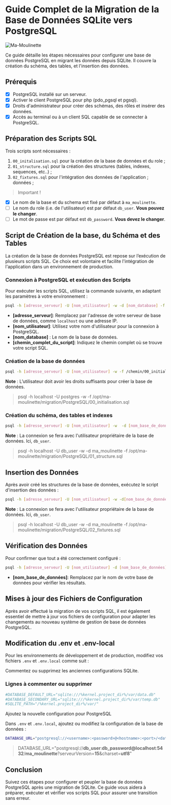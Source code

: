 # Guide Complet de la Migration de la Base de Données SQLite vers PostgreSQL

![Ma-Moulinette](/assets/images/home/home-000.jpg)

Ce guide détaille les étapes nécessaires pour configurer une base de données PostgreSQL en migrant les données depuis SQLite. Il couvre la création du schéma, des tables, et l'insertion des données.

## Prérequis

- [x] PostgreSQL installé sur un serveur.
- [x] Activer le client PostgreSQL pour php (pdo_pgsql et pgsql).
- [x] Droits d'administrateur pour créer des schémas, des rôles et insérer des données.
- [x] Accès au terminal ou à un client SQL capable de se connecter à PostgreSQL.

## Préparation des Scripts SQL

Trois scripts sont nécessaires :

1. `00_initalisation.sql` pour la création de la base de données et du role ;
2. `01_structure.sql` pour la création des structures (tables, indexes, sequences, etc..) ;
3. `02_fixtures.sql` pour l'intégration des données de l'application ;
données ;

> Important !

- [x] Le nom de la base et du schema est fixé par défaut à `ma_moulinette`.
- [ ] Le nom du role (i.e. de l'utilisateur) est par défaut `db_user`. **Vous pouvez le changer**.
- [ ] Le mot de passe est par défaut est `db_password`. **Vous devez le changer**.

## Script de Création de la base, du Schéma et des Tables

La création de la base de données PostgreSQL est repose sur l’exécution de plusieurs scripts SQL. Ce choix est volontaire et facilite l'intégration de l'application dans un environnement de production.

### Connexion à PostgreSQL et exécution des Scripts

Pour exécuter les scripts SQL, utilisez la commande suivante, en adaptant les paramètres à votre environnement :

```bash
psql -h [adresse_serveur] -U [nom_utilisateur] -w -d [nom_database] -f [chemin_complet_du_script]
```

- **[adresse_serveur]**: Remplacez par l'adresse de votre serveur de base de données, comme `localhost` ou une adresse IP.
- **[nom_utilisateur]**: Utilisez votre nom d'utilisateur pour la connexion à PostgreSQL.
- **[nom_database]** : Le nom de la base de données.
- **[chemin_complet_du_script]**: Indiquez le chemin complet où se trouve votre script SQL.

### Création de la base de données

```bash
psql -h [adresse_serveur] -U [nom_utilisateur] -w -f /chemin/00_initialisation.sql
```

**Note** : L’utilisateur doit avoir les droits suffisants pour créer la base de données.

> psql -h localhost -U postgres -w -f /opt/ma-moulinette/migration/PostgreSQL/00_initialisation.sql

### Création du schéma, des tables et indexes

```bash
psql -h [adresse_serveur] -U [nom_utilisateur] -w  -d [nom_base_de_données] -f /chemin/01_structure.sql
```

**Note** : La connexion se fera avec l'utilisateur propriétaire de la base de données. Ici, `db_user`.

> psql -h localhost -U db_user -w -d ma_moulinette -f /opt/ma-moulinette/migration/PostgreSQL/01_structure.sql

## Insertion des Données

Après avoir créé les structures de la base de données, exécutez le script d'insertion des données :

```bash
psql -h [adresse_serveur] -U [nom_utilisateur] -w -d[nom_base_de_données] -f /chemin/02_fixtures.sql
```

**Note** : La connexion se fera avec l'utilisateur propriétaire de la base de données. Ici, `db_user`.

> psql -h localhost -U db_user -w -d ma_moulinette -f /opt/ma-moulinette/migration/PostgreSQL/02_fixtures.sql

## Vérification des Données

Pour confirmer que tout a été correctement configuré :

```bash
psql -h [adresse_serveur] -U [nom_utilisateur] -d [nom_base_de_données] -c "SELECT * FROM ma_moulinette;"
```

- **[nom_base_de_données]**: Remplacez par le nom de votre base de données pour vérifier les résultats.

## Mises à jour des Fichiers de Configuration

Après avoir effectué la migration de vos scripts SQL, il est également essentiel de mettre à jour vos fichiers de configuration pour adapter les changements au nouveau système de gestion de base de données PostgreSQL.

## Modification du .env et .env-local

Pour les environnements de développement et de production, modifiez vos fichiers `.env` et `.env.local` comme suit :

Commentez ou supprimez les anciennes configurations SQLite.

### Lignes à commenter ou supprimer

```bash
#DATABASE_DEFAULT_URL="sqlite:///%kernel.project_dir%/var/data.db"
#DATABASE_SECONDARY_URL="sqlite:///%kernel.project_dir%/var/temp.db"
#SQLITE_PATH="/%kernel.project_dir%/var/"
```

Ajoutez la nouvelle configuration pour PostgreSQL

Dans `.env` et `.env.local`, ajoutez ou modifiez la configuration de la base de données :

```bash
DATABASE_URL="postgresql://<username>:<password>@<hostname>:<port>/<database>?serverVersion=<server_version>&charset=utf8"
```

> DATABASE_URL="postgresql://**db_user**:**db_password@localhost**:**5432**/**ma_moulinette**?serveurVersion=**15**&charset=**utf8**"

## Conclusion

Suivez ces étapes pour configurer et peupler la base de données PostgreSQL après une migration de SQLite. Ce guide vous aidera à préparer, exécuter et vérifier vos scripts SQL pour assurer une transition sans erreur.
